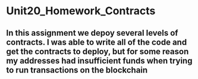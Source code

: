 # Unit20_Homework_Contracts
 
## In this assignment we depoy several levels of contracts. I was able to write all of the code and get the contracts to deploy, but for some reason my addresses had insufficient funds when trying to run transactions on the blockchain
